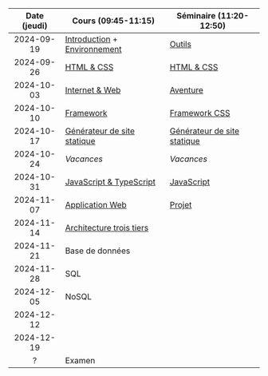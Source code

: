 | Date (jeudi) | Cours (09:45-11:15)                                            | Séminaire (11:20-12:50)                            |
| :----------: | -------------------------------------------------------------- | -------------------------------------------------- |
|  2024-09-19  | [Introduction](/docs/intro) + [Environnement](/docs/cours/env) | [Outils](/docs/seminaire/outils)                   |
|  2024-09-26  | [HTML & CSS](/docs/cours/html-css)                             | [HTML & CSS](/docs/seminaire/html-css)             |
|  2024-10-03  | [Internet & Web](/docs/cours/internet-web)                     | [Aventure](/docs/seminaire/aventure)               |
|  2024-10-10  | [Framework](/docs/cours/framework)                             | [Framework CSS](/docs/seminaire/framework-css)     |
|  2024-10-17  | [Générateur de site statique](/docs/cours/ssg)                 | [Générateur de site statique](/docs/seminaire/ssg) |
|  2024-10-24  | _Vacances_                                                     | _Vacances_                                         |
|  2024-10-31  | [JavaScript & TypeScript](/docs/cours/js-ts)                   | [JavaScript](/docs/seminaire/javascript)           |
|  2024-11-07  | [Application Web](/docs/cours/app)                             | [Projet](/docs/seminaire/projet)                   |
|  2024-11-14  | [Architecture trois tiers](/docs/cours/architecture)           |                                                    |
|  2024-11-21  | Base de données                                                |                                                    |
|  2024-11-28  | SQL                                                            |                                                    |
|  2024-12-05  | NoSQL                                                          |                                                    |
|  2024-12-12  |                                                                |                                                    |
|  2024-12-19  |                                                                |                                                    |
|      ?       | Examen                                                         |                                                    |
